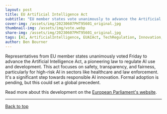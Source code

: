 ```yaml
---
layout: post
title: EU Artificial Intelligence Act
subtitle: "EU member states vote unanimously to advance the Artificial Intelligence Act"
cover-img: /assets/img/20230607PHT95601_original.jpg
thumbnail-img: /assets/img/vote.webp
share-img: /assets/img/20230607PHT95601_original.jpg
tags: [AI, ArtificialIntelligence, EUAIAct, TechRegulation, Innovation, DigitalEthics]
author: Ben Bourner
---
```

Representatives from EU member states unanimously voted Friday to advance the Artificial Intelligence Act, a pioneering law to regulate AI use and development. This act focuses on safety, transparency, and fairness, particularly for high-risk AI in sectors like healthcare and law enforcement. It's a significant step towards responsible AI innovation. Formal adoption is pending, but this could set a global precedent. 

Read more about this development on the [European Parliament's website](https://www.europarl.europa.eu/news/en/headlines/society/20230601STO93804/eu-ai-act-first-regulation-on-artificial-intelligence).

---

[Back to top](#top)
